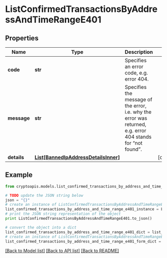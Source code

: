 # ListConfirmedTransactionsByAddressAndTimeRangeE401


## Properties
Name | Type | Description | Notes
------------ | ------------- | ------------- | -------------
**code** | **str** | Specifies an error code, e.g. error 404. | 
**message** | **str** | Specifies the message of the error, i.e. why the error was returned, e.g. error 404 stands for “not found”. | 
**details** | [**List[BannedIpAddressDetailsInner]**](BannedIpAddressDetailsInner.md) |  | [optional] 

## Example

```python
from cryptoapis.models.list_confirmed_transactions_by_address_and_time_range_e401 import ListConfirmedTransactionsByAddressAndTimeRangeE401

# TODO update the JSON string below
json = "{}"
# create an instance of ListConfirmedTransactionsByAddressAndTimeRangeE401 from a JSON string
list_confirmed_transactions_by_address_and_time_range_e401_instance = ListConfirmedTransactionsByAddressAndTimeRangeE401.from_json(json)
# print the JSON string representation of the object
print ListConfirmedTransactionsByAddressAndTimeRangeE401.to_json()

# convert the object into a dict
list_confirmed_transactions_by_address_and_time_range_e401_dict = list_confirmed_transactions_by_address_and_time_range_e401_instance.to_dict()
# create an instance of ListConfirmedTransactionsByAddressAndTimeRangeE401 from a dict
list_confirmed_transactions_by_address_and_time_range_e401_form_dict = list_confirmed_transactions_by_address_and_time_range_e401.from_dict(list_confirmed_transactions_by_address_and_time_range_e401_dict)
```
[[Back to Model list]](../README.md#documentation-for-models) [[Back to API list]](../README.md#documentation-for-api-endpoints) [[Back to README]](../README.md)


